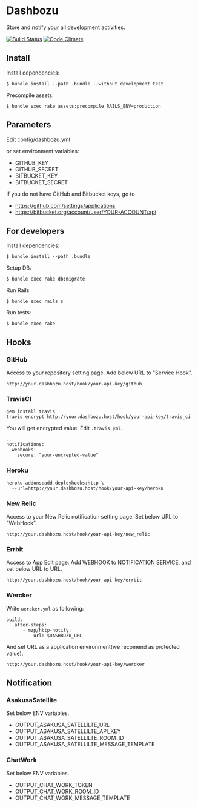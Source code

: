 Dashbozu
=============================================================
Store and notify your all development activities.

[![Build Status](https://secure.travis-ci.org/codefirst/dashbozu2.png?branch=master)](http://travis-ci.org/codefirst/dashbozu2)
[![Code Climate](https://codeclimate.com/github/codefirst/dashbozu2.png)](https://codeclimate.com/github/codefirst/dashbozu2)

Install
----------------

Install dependencies:

    $ bundle install --path .bundle --without development test

Precompile assets:

    $ bundle exec rake assets:precompile RAILS_ENV=production

Parameters
---------------

Edit config/dashbozu.yml

or set environment variables:

* GITHUB\_KEY
* GITHUB\_SECRET
* BITBUCKET\_KEY
* BITBUCKET\_SECRET

If you do not have GitHub and Bitbucket keys, go to

* https://github.com/settings/applications
* https://bitbucket.org/account/user/YOUR-ACCOUNT/api


For developers
---------------

Install dependencies:

    $ bundle install --path .bundle

Setup DB:

    $ bundle exec rake db:migrate

Run Rails

    $ bundle exec rails s

Run tests:

    $ bundle exec rake

Hooks
---------------

### GitHub

Access to your repository setting page.
Add below URL to "Service Hook".

    http://your.dashbozu.host/hook/your-api-key/github

### TravisCI

    gem install travis
    travis encrypt http://your.dashbozu.host/hook/your-api-key/travis_ci

You will get encrypted value. Edit ```.travis.yml```.

    ...
    notifications:
      webhooks:
        secure: "your-encrepted-value"

### Heroku

    heroku addons:add deployhooks:http \
      --url=http://your.dashbozu.host/hook/your-api-key/heroku

### New Relic

Access to your New Relic notification setting page.
Set below URL to "WebHook".

    http://your.dashbozu.host/hook/your-api-key/new_relic

### Errbit

Access to App Edit page.
Add WEBHOOK to NOTIFICATION SERVICE, and set below URL to URL.

    http://your.dashbozu.host/hook/your-api-key/errbit

### Wercker

Write `wercker.yml` as following:

    build:
       after-steps:
          - mzp/http-notify:
              url: $DASHBOZU_URL

And set URL as a application environment(we recomend as protected value):

    http://your.dashbozu.host/hook/your-api-key/wercker

Notification
---------------

### AsakusaSatellite

Set below ENV variables.

* OUTPUT_ASAKUSA_SATELLILTE_URL
* OUTPUT_ASAKUSA_SATELLILTE_API_KEY
* OUTPUT_ASAKUSA_SATELLILTE_ROOM_ID
* OUTPUT_ASAKUSA_SATELLILTE_MESSAGE_TEMPLATE


### ChatWork

Set below ENV variables.

* OUTPUT_CHAT_WORK_TOKEN
* OUTPUT_CHAT_WORK_ROOM_ID
* OUTPUT_CHAT_WORK_MESSAGE_TEMPLATE

